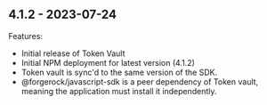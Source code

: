 ## 4.1.2 - 2023-07-24

Features:

- Initial release of Token Vault
- Initial NPM deployment for latest version (4.1.2)
- Token vault is sync'd to the same version of the SDK.
- @forgerock/javascript-sdk is a peer dependency of Token vault, meaning the application must install it independently.
